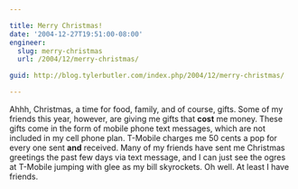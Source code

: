 ```yaml
---

title: Merry Christmas!
date: '2004-12-27T19:51:00-08:00'
engineer:
  slug: merry-christmas
  url: /2004/12/merry-christmas/

guid: http://blog.tylerbutler.com/index.php/2004/12/merry-christmas/

---
```


Ahhh, Christmas, a time for food, family, and of course, gifts. Some of my
friends this year, however, are giving me gifts that **cost** me money. These
gifts come in the form of mobile phone text messages, which are not included
in my cell phone plan. T-Mobile charges me 50 cents a pop for every one sent
**and** received. Many of my friends have sent me Christmas greetings the past
few days via text message, and I can just see the ogres at T-Mobile jumping
with glee as my bill skyrockets. Oh well. At least I have friends.
